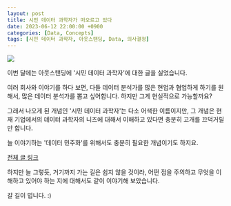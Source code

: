 ```yaml
---
layout: post
title: 시민 데이터 과학자가 떠오르고 있다
date: 2023-06-12 22:00:00 +0900
categories: [Data, Concepts]
tags: [시민 데이터 과학자, 아웃스탠딩, Data, 의사결정]
---
```


![](https://cdn.outstanding.kr/wp-content/uploads/2023/06/01-data-600x337.jpg)

이번 달에는 아웃스탠딩에 '시민 데이터 과학자'에 대한 글을 실었습니다. 

여러 회사와 이야기를 하다 보면, 다들 데이터 분석가를 많은 현업과 협업하게 하기를 원해서, 많은 데이터 분석가를 뽑고 싶어합니다. 하지만 그게 현실적으로 가능할까요?

그래서 나오게 된 개념인 '시민 데이터 과학자'는 다소 어색한 이름이지만, 그 개념은 현재 기업에서의 데이터 과학자의 니즈에 대해서 이해하고 있다면 충분히 고개를 끄덕거릴 만 합니다. 

늘 이야기하는 '데이터 민주화'를 위해서도 충분히 필요한 개념이기도 하지요.

[전체 글 링크](https://outstanding.kr/datascientist20230616)

하지만 늘 그렇듯, 거기까지 가는 길은 쉽지 않을 것이라, 어떤 점을 주의하고 무엇을 이해하고 있어야 하는 지에 대해서도 같이 이야기해 보았습니다.

갈 길이 멉니다. :) 
